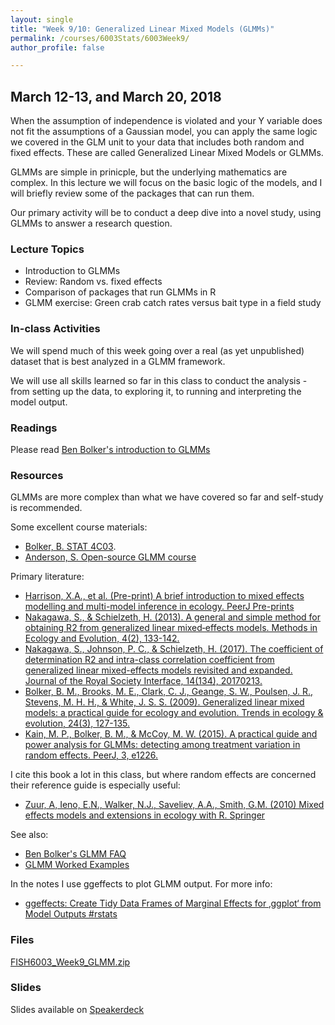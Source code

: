 ```yaml
---
layout: single
title: "Week 9/10: Generalized Linear Mixed Models (GLMMs)"
permalink: /courses/6003Stats/6003Week9/
author_profile: false

---
```


## March 12-13, and March 20, 2018

When the assumption of independence is violated and your Y variable does not fit the assumptions of a Gaussian model, you can apply the same logic we covered in the GLM unit to your data that includes both random and fixed effects. These are called Generalized Linear Mixed Models or GLMMs.

GLMMs are simple in prinicple, but the underlying mathematics are complex. In this lecture we will focus on the basic logic of the models, and I will briefly review some of the packages that can run them.

Our primary activity will be to conduct a deep dive into a novel study, using GLMMs to answer a research question.

### Lecture Topics

* Introduction to GLMMs
* Review: Random vs. fixed effects
* Comparison of packages that run GLMMs in R
* GLMM exercise: Green crab catch rates versus bait type in a field study
		
### In-class Activities

We will spend much of this week going over a real (as yet unpublished) dataset that is best analyzed in a GLMM framework. 

We will use all skills learned so far in this class to conduct the analysis - from setting up the data, to exploring it, to running and interpreting the model output. 

### Readings

Please read [Ben Bolker's introduction to GLMMs](https://ms.mcmaster.ca/~bolker/classes/s4c03/notes/GLMM_Bolker_draft5.pdf)

### Resources
 
GLMMs are more complex than what we have covered so far and self-study is recommended.

Some excellent course materials:

- [Bolker, B. STAT 4C03](https://ms.mcmaster.ca/~bolker/classes/s4c03/). 
- [Anderson, S. Open-source GLMM course](https://github.com/seananderson/glmm-course)

Primary literature:

- [Harrison, X.A., et al. (Pre-print) A brief introduction to mixed effects modelling and multi-model inference in ecology. PeerJ Pre-prints](https://peerj.com/preprints/3113.pdf)
- [Nakagawa, S., & Schielzeth, H. (2013). A general and simple method for obtaining R2 from generalized linear mixed‐effects models. Methods in Ecology and Evolution, 4(2), 133-142.](http://onlinelibrary.wiley.com/doi/10.1111/j.2041-210x.2012.00261.x/full)
- [Nakagawa, S., Johnson, P. C., & Schielzeth, H. (2017). The coefficient of determination R2 and intra-class correlation coefficient from generalized linear mixed-effects models revisited and expanded. Journal of the Royal Society Interface, 14(134), 20170213.](http://rsif.royalsocietypublishing.org/content/14/134/20170213)
- [Bolker, B. M., Brooks, M. E., Clark, C. J., Geange, S. W., Poulsen, J. R., Stevens, M. H. H., & White, J. S. S. (2009). Generalized linear mixed models: a practical guide for ecology and evolution. Trends in ecology & evolution, 24(3), 127-135.](https://www.sciencedirect.com/science/article/pii/S0169534709000196)
- [Kain, M. P., Bolker, B. M., & McCoy, M. W. (2015). A practical guide and power analysis for GLMMs: detecting among treatment variation in random effects. PeerJ, 3, e1226.](https://peerj.com/articles/1226/)

I cite this book a lot in this class, but where random effects are concerned their reference guide is especially useful:

- [Zuur, A, Ieno, E.N., Walker, N.J., Saveliev, A.A., Smith, G.M. (2010) Mixed effects models and extensions in ecology with R. Springer](http://www.highstat.com/index.php/mixed-effects-models-and-extensions-in-ecology-with-r)

See also:
- [Ben Bolker's GLMM FAQ](https://bbolker.github.io/mixedmodels-misc/glmmFAQ.html)
- [GLMM Worked Examples](http://bbolker.github.io/mixedmodels-misc/ecostats_chap.html)

In the notes I use ggeffects to plot GLMM output. For more info:
- [ggeffects: Create Tidy Data Frames of Marginal Effects for ‚ggplot‘ from Model Outputs #rstats](https://strengejacke.wordpress.com/2017/05/24/ggeffects-create-tidy-data-frames-of-marginal-effects-for-ggplot-from-model-outputs-rstats/)

### Files

[FISH6003_Week9_GLMM.zip](/assets/images/6003/FISH6003_Week9_GLMM.zip)

### Slides

<script async class="speakerdeck-embed" data-id="aeca2ce45e7948718992f0e3f75a3031" data-ratio="1.77777777777778" src="//speakerdeck.com/assets/embed.js"></script>
Slides available on [Speakerdeck](https://speakerdeck.com/pandalusplatyceros/6003-week-9-glmms)


